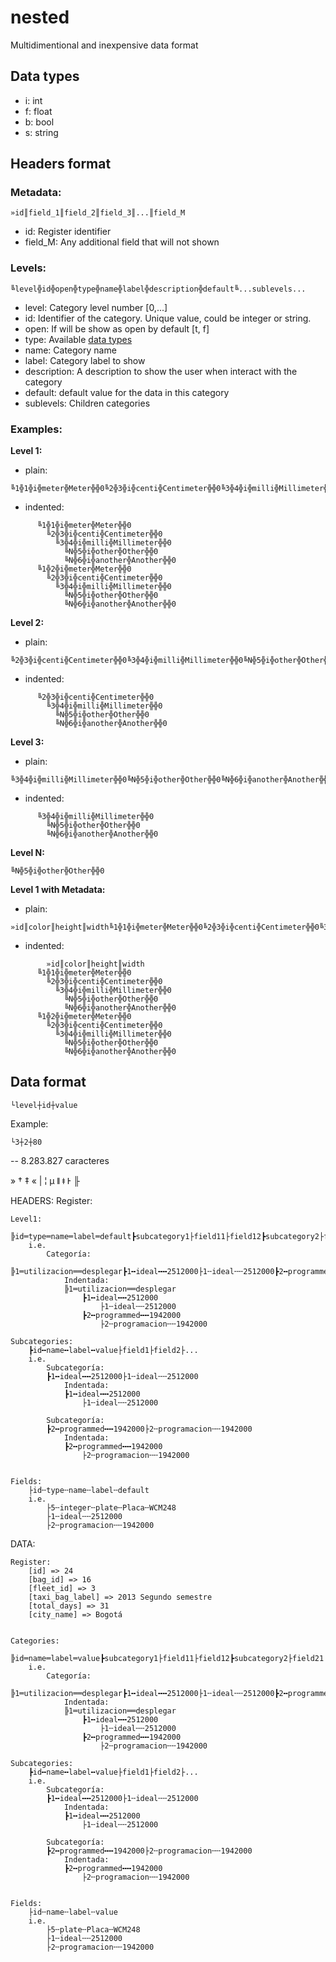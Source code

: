 # nested
Multidimentional and inexpensive data format



## <a name="data_types"></a>Data types
* i: int
* f: float
* b: bool
* s: string

## Headers format

### Metadata:
```
»id║field_1║field_2║field_3║...║field_M
```
- id: Register identifier
- field_M: Any additional field that will not shown

### Levels:
```
╚level╬id╬open╬type╬name╬label╬description╬default╚...sublevels...
```
- level: Category level number [0,...]
- id: Identifier of the category. Unique value, could be integer or string.
- open: If will be show as open by default [t, f]
- type: Available [data types](#data_types)
- name: Category name
- label: Category label to show
- description: A description to show the user when interact with the category
- default: default value for the data in this category
- sublevels: Children categories

### Examples:
**Level 1:**
* plain:
```
╚1╬1╬i╬meter╬Meter╬╬0╚2╬3╬i╬centi╬Centimeter╬╬0╚3╬4╬i╬milli╬Millimeter╬╬0╚N╬5╬i╬other╬Other╬╬0╚N╬6╬i╬another╬Another╬╬0╚1╬2╬i╬meter╬Meter╬╬0╚2╬3╬i╬centi╬Centimeter╬╬0╚3╬4╬i╬milli╬Millimeter╬╬0╚N╬5╬i╬other╬Other╬╬0╚N╬6╬i╬another╬Another╬╬0
```
* indented:
```
      ╚1╬1╬i╬meter╬Meter╬╬0
        ╚2╬3╬i╬centi╬Centimeter╬╬0
          ╚3╬4╬i╬milli╬Millimeter╬╬0
            ╚N╬5╬i╬other╬Other╬╬0
            ╚N╬6╬i╬another╬Another╬╬0
      ╚1╬2╬i╬meter╬Meter╬╬0
        ╚2╬3╬i╬centi╬Centimeter╬╬0
          ╚3╬4╬i╬milli╬Millimeter╬╬0
            ╚N╬5╬i╬other╬Other╬╬0
            ╚N╬6╬i╬another╬Another╬╬0
```

**Level 2:**
* plain:
```
╚2╬3╬i╬centi╬Centimeter╬╬0╚3╬4╬i╬milli╬Millimeter╬╬0╚N╬5╬i╬other╬Other╬╬0╚N╬6╬i╬another╬Another╬╬0
```
* indented:
```
      ╚2╬3╬i╬centi╬Centimeter╬╬0
        ╚3╬4╬i╬milli╬Millimeter╬╬0
          ╚N╬5╬i╬other╬Other╬╬0
          ╚N╬6╬i╬another╬Another╬╬0
```

**Level 3:**
* plain:
```
╚3╬4╬i╬milli╬Millimeter╬╬0╚N╬5╬i╬other╬Other╬╬0╚N╬6╬i╬another╬Another╬╬0
```
* indented:
```
      ╚3╬4╬i╬milli╬Millimeter╬╬0
        ╚N╬5╬i╬other╬Other╬╬0
        ╚N╬6╬i╬another╬Another╬╬0
```

**Level N:**
```
╚N╬5╬i╬other╬Other╬╬0
```

**Level 1 with Metadata:**
* plain:
```
»id║color║height║width╚1╬1╬i╬meter╬Meter╬╬0╚2╬3╬i╬centi╬Centimeter╬╬0╚3╬4╬i╬milli╬Millimeter╬╬0╚N╬5╬i╬other╬Other╬╬0╚N╬6╬i╬another╬Another╬╬0╚1╬2╬i╬meter╬Meter╬╬0╚2╬3╬i╬centi╬Centimeter╬╬0╚3╬4╬i╬milli╬Millimeter╬╬0╚N╬5╬i╬other╬Other╬╬0╚N╬6╬i╬another╬Another╬╬0
```
* indented:
```
		»id║color║height║width
      ╚1╬1╬i╬meter╬Meter╬╬0
        ╚2╬3╬i╬centi╬Centimeter╬╬0
          ╚3╬4╬i╬milli╬Millimeter╬╬0
            ╚N╬5╬i╬other╬Other╬╬0
            ╚N╬6╬i╬another╬Another╬╬0
      ╚1╬2╬i╬meter╬Meter╬╬0
        ╚2╬3╬i╬centi╬Centimeter╬╬0
          ╚3╬4╬i╬milli╬Millimeter╬╬0
            ╚N╬5╬i╬other╬Other╬╬0
            ╚N╬6╬i╬another╬Another╬╬0
```

## Data format


```
└level┼id┼value
```
Example:
```
└3┼2┼80
```


-- 8.283.827 caracteres

»
†
‡
«
|
¦
µ
ǁ
ǂ
Ͱ
╟

HEADERS:
	Register:



	Level1:
		╠id═type═name═label═default┣subcategory1├field11├field12┣subcategory2├field21├field22
		i.e.
			Categoría:
			╠1═utilizacion══desplegar┣1╍ideal╍╍2512000├1╌ideal╌╌2512000┣2╍programmed╍╍1942000├2╌programacion╌╌1942000
				Indentada:
				╠1═utilizacion══desplegar
					┣1╍ideal╍╍2512000
						├1╌ideal╌╌2512000
					┣2╍programmed╍╍1942000
						├2╌programacion╌╌1942000

	Subcategories:
		┣id╍name╍label╍value├field1├field2├...
		i.e.
			Subcategoría:
			┣1╍ideal╍╍2512000├1╌ideal╌╌2512000
				Indentada:
				┣1╍ideal╍╍2512000
					├1╌ideal╌╌2512000

			Subcategoría:
			┣2╍programmed╍╍1942000├2╌programacion╌╌1942000
				Indentada:
				┣2╍programmed╍╍1942000
					├2╌programacion╌╌1942000


	Fields:
		├id╌type╌name╌label╌default
		i.e.
			├5╌integer╌plate╌Placa╌WCM248
			├1╌ideal╌╌2512000
			├2╌programacion╌╌1942000




DATA:

	Register:
		[id] => 24
        [bag_id] => 16
        [fleet_id] => 3
        [taxi_bag_label] => 2013 Segundo semestre
        [total_days] => 31
        [city_name] => Bogotá


	Categories:
		╠id═name═label═value┣subcategory1├field11├field12┣subcategory2├field21├field22
		i.e.
			Categoría:
			╠1═utilizacion══desplegar┣1╍ideal╍╍2512000├1╌ideal╌╌2512000┣2╍programmed╍╍1942000├2╌programacion╌╌1942000
				Indentada:
				╠1═utilizacion══desplegar
					┣1╍ideal╍╍2512000
						├1╌ideal╌╌2512000
					┣2╍programmed╍╍1942000
						├2╌programacion╌╌1942000

	Subcategories:
		┣id╍name╍label╍value├field1├field2├...
		i.e.
			Subcategoría:
			┣1╍ideal╍╍2512000├1╌ideal╌╌2512000
				Indentada:
				┣1╍ideal╍╍2512000
					├1╌ideal╌╌2512000

			Subcategoría:
			┣2╍programmed╍╍1942000├2╌programacion╌╌1942000
				Indentada:
				┣2╍programmed╍╍1942000
					├2╌programacion╌╌1942000


	Fields:
		├id╌name╌label╌value
		i.e.
			├5╌plate╌Placa╌WCM248
			├1╌ideal╌╌2512000
			├2╌programacion╌╌1942000
